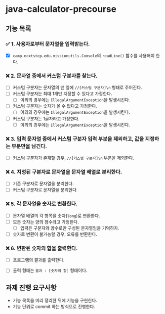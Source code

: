 # java-calculator-precourse

## 기능 목록

### ✅ 1. 사용자로부터 문자열을 입력받는다.
-[x] `camp.nextstep.edu.missionutils.Console`의 `readLine()` 함수를 사용해야 한다.

### ❌ 2. 문자열 중에서 커스텀 구분자를 찾는다.
-[ ] 커스텀 구분자는 문자열의 맨 앞에 `//[커스텀 구분자]\n` 형태로 주어진다.
-[ ] 커스텀 구분자는 최대 1개만 지정할 수 있다고 가정한다.
    -[ ] 이외의 경우에는 `IllegalArgumentException`을 발생시킨다.
-[ ] 커스텀 구분자는 숫자가 올 수 없다고 가정한다.
    -[ ] 이외의 경우에는 `IllegalArgumentException`을 발생시킨다.
-[ ] 커스텀 구분자는 1글자라고 가정한다.
  -[ ] 이외의 경우에는 `IllegalArgumentException`을 발생시킨다.

### ❌ 3. 입력 문자열 중에서 커스텀 구분자 입력 부분을 제외하고, 값을 지정하는 부분만을 남긴다.
-[ ] 커스텀 구분자가 존재할 경우, `//[커스텀 구분자]\n` 부분을 제외한다.

### ❌ 4. 지정된 구분자로 문자열을 문자열 배열로 분리한다.
-[ ] 기존 구분자로 문자열을 분리한다.
-[ ] 커스텀 구분자로 문자열을 분리한다.

### ❌ 5. 각 문자열을 숫자로 변환한다.
-[ ] 문자열 배열의 각 항목을 숫자(`long`)로 변환한다.
-[ ] 모든 숫자는 양의 정수라고 가정한다.
    -[ ] 입력은 구분자와 양수로만 구성된 문자열임을 기억하자.
-[ ] 숫자로 변환이 불가능할 경우, 오류를 반환한다.

### ❌ 6. 변환된 숫자의 합을 출력한다.
- [ ] 프로그램의 결과를 출력한다.
- [ ] 출력 형태는 `결과 : [숫자의 합]` 형태이다.



## 과제 진행 요구사항
- 기능 목록을 미리 정리한 뒤에 기능을 구현한다.
- 기능 단위로 commit 하는 방식으로 진행한다.